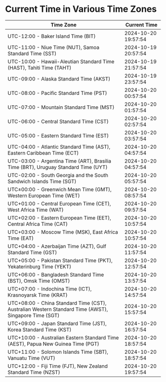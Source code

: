 # Current Time in Various Time Zones

| Time Zone | Current Time |
|-----------|--------------|
| UTC-12:00 - Baker Island Time (BIT) | 2024-10-20 19:57:54 |
| UTC-11:00 - Niue Time (NUT), Samoa Standard Time (SST) | 2024-10-19 20:57:54 |
| UTC-10:00 - Hawaii-Aleutian Standard Time (HAST), Tahiti Time (TAHT) | 2024-10-19 21:57:54 |
| UTC-09:00 - Alaska Standard Time (AKST) | 2024-10-19 23:57:54 |
| UTC-08:00 - Pacific Standard Time (PST) | 2024-10-20 00:57:54 |
| UTC-07:00 - Mountain Standard Time (MST) | 2024-10-20 01:57:54 |
| UTC-06:00 - Central Standard Time (CST) | 2024-10-20 02:57:54 |
| UTC-05:00 - Eastern Standard Time (EST) | 2024-10-20 03:57:54 |
| UTC-04:00 - Atlantic Standard Time (AST), Eastern Caribbean Time (ECT) | 2024-10-20 04:57:54 |
| UTC-03:00 - Argentina Time (ART), Brasília Time (BRT), Uruguay Standard Time (UYT) | 2024-10-20 04:57:54 |
| UTC-02:00 - South Georgia and the South Sandwich Islands Time (SGT) | 2024-10-20 05:57:54 |
| UTC±00:00 - Greenwich Mean Time (GMT), Western European Time (WET) | 2024-10-20 08:57:54 |
| UTC+01:00 - Central European Time (CET), West Africa Time (WAT) | 2024-10-20 09:57:54 |
| UTC+02:00 - Eastern European Time (EET), Central Africa Time (CAT) | 2024-10-20 10:57:54 |
| UTC+03:00 - Moscow Time (MSK), East Africa Time (EAT) | 2024-10-20 10:57:54 |
| UTC+04:00 - Azerbaijan Time (AZT), Gulf Standard Time (GST) | 2024-10-20 11:57:54 |
| UTC+05:00 - Pakistan Standard Time (PKT), Yekaterinburg Time (YEKT) | 2024-10-20 12:57:54 |
| UTC+06:00 - Bangladesh Standard Time (BST), Omsk Time (OMST) | 2024-10-20 13:57:54 |
| UTC+07:00 - Indochina Time (ICT), Krasnoyarsk Time (KRAT) | 2024-10-20 14:57:54 |
| UTC+08:00 - China Standard Time (CST), Australian Western Standard Time (AWST), Singapore Time (SGT) | 2024-10-20 15:57:54 |
| UTC+09:00 - Japan Standard Time (JST), Korea Standard Time (KST) | 2024-10-20 16:57:54 |
| UTC+10:00 - Australian Eastern Standard Time (AEST), Papua New Guinea Time (PGT) | 2024-10-20 18:57:54 |
| UTC+11:00 - Solomon Islands Time (SBT), Vanuatu Time (VUT) | 2024-10-20 18:57:54 |
| UTC+12:00 - Fiji Time (FJT), New Zealand Standard Time (NZST) | 2024-10-20 19:57:54 |
